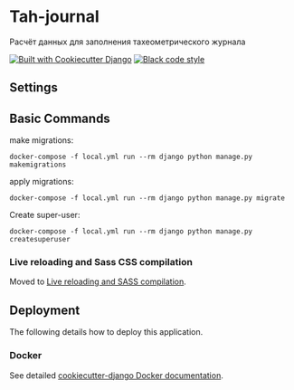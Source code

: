 # Tah-journal

Расчёт данных для заполнения тахеометрического журнала

[![Built with Cookiecutter Django](https://img.shields.io/badge/built%20with-Cookiecutter%20Django-ff69b4.svg?logo=cookiecutter)](https://github.com/cookiecutter/cookiecutter-django/)
[![Black code style](https://img.shields.io/badge/code%20style-black-000000.svg)](https://github.com/ambv/black)

## Settings


## Basic Commands

make migrations:

`docker-compose -f local.yml run --rm django python manage.py makemigrations`

apply migrations:

`docker-compose -f local.yml run --rm django python manage.py migrate`

Create super-user:

`docker-compose -f local.yml run --rm django python manage.py createsuperuser`

### Live reloading and Sass CSS compilation

Moved to [Live reloading and SASS compilation](https://cookiecutter-django.readthedocs.io/en/latest/developing-locally.html#sass-compilation-live-reloading).

## Deployment

The following details how to deploy this application.

### Docker

See detailed [cookiecutter-django Docker documentation](http://cookiecutter-django.readthedocs.io/en/latest/deployment-with-docker.html).
